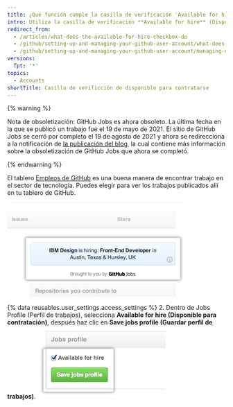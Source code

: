 ```yaml
---
title: ¿Qué función cumple la casilla de verificación 'Available for hire' (Disponible para contratación)?
intro: Utiliza la casilla de verificación **Available for hire** (Disponible para contratación) para ver las publicaciones de Empleos de GitHub dentro de GitHub.
redirect_from:
  - /articles/what-does-the-available-for-hire-checkbox-do
  - /github/setting-up-and-managing-your-github-user-account/what-does-the-available-for-hire-checkbox-do
  - /github/setting-up-and-managing-your-github-user-account/managing-user-account-settings/what-does-the-available-for-hire-checkbox-do
versions:
  fpt: '*'
topics:
  - Accounts
shortTitle: Casilla de verificción de disponible para contratarse
---
```


{% warning %}

Nota de obsoletización: GitHub Jobs es ahora obsoleto. La última fecha en la que se publicó un trabajo fue el 19 de mayo de 2021. El sitio de GitHub Jobs se cerró por completo el 19 de agosto de 2021 y ahora se redirecciona a la notificación de [la publicación del blog](https://github.blog/changelog/2021-04-19-deprecation-notice-github-jobs-site/), la cual contiene más información sobre la obsoletización de GitHub Jobs que ahora se completó.

{% endwarning %}

El tablero [Empleos de GitHub](https://jobs.github.com/) es una buena manera de encontrar trabajo en el sector de tecnología. Puedes elegir para ver los trabajos publicados allí en tu tablero de GitHub.

![Anuncios de Empleos GitHub en el tablero](/assets/images/help/settings/jobs-ads-on-dashboard.png)

{% data reusables.user_settings.access_settings %}
2. Dentro de Jobs Profile (Perfil de trabajos), selecciona **Available for hire (Disponible para contratación)**, después haz clic en **Save jobs profile (Guardar perfil de trabajos)**. ![Configuraciones de perfil de trabajos](/assets/images/help/settings/jobs-profile-settings.png)
